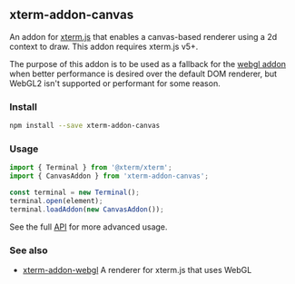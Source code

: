 ## xterm-addon-canvas

An addon for [xterm.js](https://github.com/xtermjs/xterm.js) that enables a canvas-based renderer using a 2d context to draw. This addon requires xterm.js v5+.

The purpose of this addon is to be used as a fallback for the [webgl addon](https://www.npmjs.com/package/xterm-addon-webgl) when better performance is desired over the default DOM renderer, but WebGL2 isn't supported or performant for some reason.

### Install

```bash
npm install --save xterm-addon-canvas
```

### Usage

```ts
import { Terminal } from '@xterm/xterm';
import { CanvasAddon } from 'xterm-addon-canvas';

const terminal = new Terminal();
terminal.open(element);
terminal.loadAddon(new CanvasAddon());
```

See the full [API](https://github.com/xtermjs/xterm.js/blob/master/addons/xterm-addon-canvas/typings/xterm-addon-canvas.d.ts) for more advanced usage.

### See also

- [xterm-addon-webgl](https://www.npmjs.com/package/xterm-addon-webgl) A renderer for xterm.js that uses WebGL
